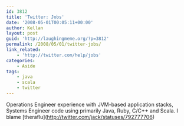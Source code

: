 ```yaml
---
id: 3812
title: 'Twitter: Jobs'
date: '2008-05-01T00:05:11+00:00'
author: Kellan
layout: post
guid: 'http://laughingmeme.org/?p=3812'
permalink: /2008/05/01/twitter-jobs/
link_related:
    - 'http://twitter.com/help/jobs'
categories:
    - Aside
tags:
    - java
    - scala
    - twitter
---
```


Operations Engineer experience with JVM-based application stacks, Systems Engineer code using primarily Java, Ruby, C/C++ and Scala. I blame \[theraflu\](http://twitter.com/jack/statuses/792777706)